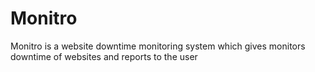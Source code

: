 # Monitro
Monitro is a website downtime monitoring system which gives monitors downtime of websites and reports to the user
